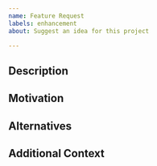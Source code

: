 ```yaml
---
name: Feature Request
labels: enhancement
about: Suggest an idea for this project

---
```


<!--
  Have you read our Code of Conduct?
  By filing an issue, you are expected to comply with it, including treating everyone with respect:
  https://github.com/FreeProving/guidelines/blob/main/CODE_OF_CONDUCT.md
-->

## Description

<!-- A brief description of the feature. -->

## Motivation

<!--
  Why are we doing this?
  What use cases does it support?
  What is the expected outcome?
-->

## Alternatives

<!--
  What alternative solutions have you considered?
  What are their drawbacks in comparison to your proposal?
-->

## Additional Context

<!-- Add any other context about the feature request here. -->
